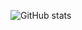 <!--
**Jay-Plumb/jay-plumb** is a ✨ _special_ ✨ repository because its `README.md` (this file) appears on your GitHub profile.
https://github.com/anuraghazra/github-readme-stats
-->

![GitHub stats](https://github-readme-stats.vercel.app/api?username=Jay-Plumb&show_icons=true&bg_color=00000000&count_private=true&rank_icon=github&hide=prs)


